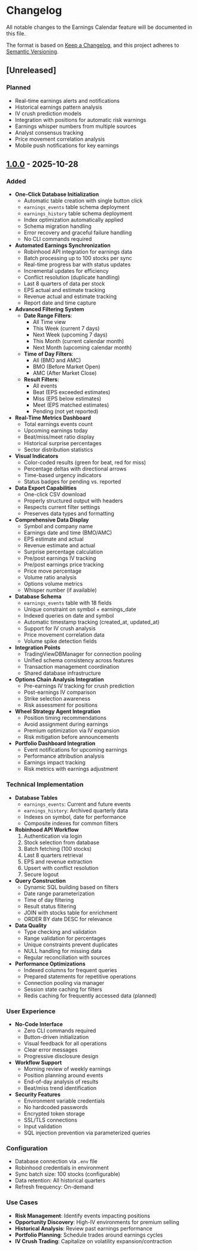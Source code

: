# Changelog

All notable changes to the Earnings Calendar feature will be documented in this file.

The format is based on [Keep a Changelog](https://keepachangelog.com/en/1.0.0/),
and this project adheres to [Semantic Versioning](https://semver.org/spec/v2.0.0.html).

## [Unreleased]

### Planned
- Real-time earnings alerts and notifications
- Historical earnings pattern analysis
- IV crush prediction models
- Integration with positions for automatic risk warnings
- Earnings whisper numbers from multiple sources
- Analyst consensus tracking
- Price movement correlation analysis
- Mobile push notifications for key earnings

## [1.0.0] - 2025-10-28

### Added
- **One-Click Database Initialization**
  - Automatic table creation with single button click
  - `earnings_events` table schema deployment
  - `earnings_history` table schema deployment
  - Index optimization automatically applied
  - Schema migration handling
  - Error recovery and graceful failure handling
  - No CLI commands required
- **Automated Earnings Synchronization**
  - Robinhood API integration for earnings data
  - Batch processing up to 100 stocks per sync
  - Real-time progress bar with status updates
  - Incremental updates for efficiency
  - Conflict resolution (duplicate handling)
  - Last 8 quarters of data per stock
  - EPS actual and estimate tracking
  - Revenue actual and estimate tracking
  - Report date and time capture
- **Advanced Filtering System**
  - **Date Range Filters**:
    - All Time view
    - This Week (current 7 days)
    - Next Week (upcoming 7 days)
    - This Month (current calendar month)
    - Next Month (upcoming calendar month)
  - **Time of Day Filters**:
    - All (BMO and AMC)
    - BMO (Before Market Open)
    - AMC (After Market Close)
  - **Result Filters**:
    - All events
    - Beat (EPS exceeded estimates)
    - Miss (EPS below estimates)
    - Meet (EPS matched estimates)
    - Pending (not yet reported)
- **Real-Time Metrics Dashboard**
  - Total earnings events count
  - Upcoming earnings today
  - Beat/miss/meet ratio display
  - Historical surprise percentages
  - Sector distribution statistics
- **Visual Indicators**
  - Color-coded results (green for beat, red for miss)
  - Percentage deltas with directional arrows
  - Time-based urgency indicators
  - Status badges for pending vs. reported
- **Data Export Capabilities**
  - One-click CSV download
  - Properly structured output with headers
  - Respects current filter settings
  - Preserves data types and formatting
- **Comprehensive Data Display**
  - Symbol and company name
  - Earnings date and time (BMO/AMC)
  - EPS estimate and actual
  - Revenue estimate and actual
  - Surprise percentage calculation
  - Pre/post earnings IV tracking
  - Pre/post earnings price tracking
  - Price move percentage
  - Volume ratio analysis
  - Options volume metrics
  - Whisper number (if available)
- **Database Schema**
  - `earnings_events` table with 18 fields
  - Unique constraint on symbol + earnings_date
  - Indexed queries on date and symbol
  - Automatic timestamp tracking (created_at, updated_at)
  - Support for IV crush analysis
  - Price movement correlation data
  - Volume spike detection fields
- **Integration Points**
  - TradingViewDBManager for connection pooling
  - Unified schema consistency across features
  - Transaction management coordination
  - Shared database infrastructure
- **Options Chain Analysis Integration**
  - Pre-earnings IV tracking for crush prediction
  - Post-earnings IV comparison
  - Strike selection awareness
  - Risk assessment for positions
- **Wheel Strategy Agent Integration**
  - Position timing recommendations
  - Avoid assignment during earnings
  - Premium optimization via IV expansion
  - Risk mitigation before announcements
- **Portfolio Dashboard Integration**
  - Event notifications for upcoming earnings
  - Performance attribution analysis
  - Earnings impact tracking
  - Risk metrics with earnings adjustment

### Technical Implementation
- **Database Tables**
  - `earnings_events`: Current and future events
  - `earnings_history`: Archived quarterly data
  - Indexes on symbol, date for performance
  - Composite indexes for common filters
- **Robinhood API Workflow**
  1. Authentication via login
  2. Stock selection from database
  3. Batch fetching (100 stocks)
  4. Last 8 quarters retrieval
  5. EPS and revenue extraction
  6. Upsert with conflict resolution
  7. Secure logout
- **Query Construction**
  - Dynamic SQL building based on filters
  - Date range parameterization
  - Time of day filtering
  - Result status filtering
  - JOIN with stocks table for enrichment
  - ORDER BY date DESC for relevance
- **Data Quality**
  - Type checking and validation
  - Range validation for percentages
  - Unique constraints prevent duplicates
  - NULL handling for missing data
  - Regular reconciliation with sources
- **Performance Optimizations**
  - Indexed columns for frequent queries
  - Prepared statements for repetitive operations
  - Connection pooling via manager
  - Session state caching for filters
  - Redis caching for frequently accessed data (planned)

### User Experience
- **No-Code Interface**
  - Zero CLI commands required
  - Button-driven initialization
  - Visual feedback for all operations
  - Clear error messages
  - Progressive disclosure design
- **Workflow Support**
  - Morning review of weekly earnings
  - Position planning around events
  - End-of-day analysis of results
  - Beat/miss trend identification
- **Security Features**
  - Environment variable credentials
  - No hardcoded passwords
  - Encrypted token storage
  - SSL/TLS connections
  - Input validation
  - SQL injection prevention via parameterized queries

### Configuration
- Database connection via `.env` file
- Robinhood credentials in environment
- Sync batch size: 100 stocks (configurable)
- Data retention: All historical quarters
- Refresh frequency: On-demand

### Use Cases
- **Risk Management**: Identify events impacting positions
- **Opportunity Discovery**: High-IV environments for premium selling
- **Historical Analysis**: Review past earnings performance
- **Portfolio Planning**: Schedule trades around earnings cycles
- **IV Crush Trading**: Capitalize on volatility expansion/contraction

[1.0.0]: https://github.com/yourusername/WheelStrategy/releases/tag/earnings-calendar-v1.0.0

